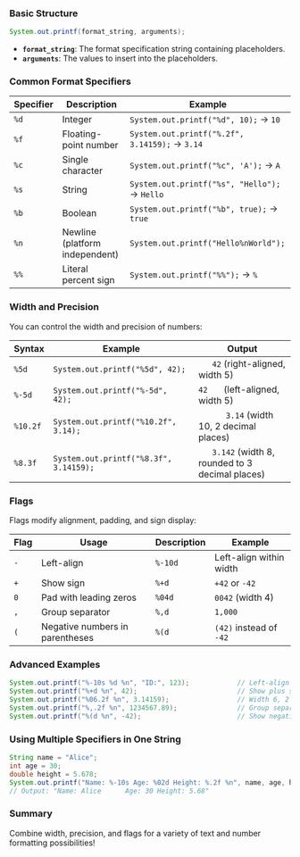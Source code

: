 ### Basic Structure

```java
System.out.printf(format_string, arguments);
```

- **`format_string`**: The format specification string containing placeholders.
- **`arguments`**: The values to insert into the placeholders.

### Common Format Specifiers

| Specifier | Description                    | Example                      |
|-----------|--------------------------------|------------------------------|
| `%d`      | Integer                        | `System.out.printf("%d", 10);` → `10` |
| `%f`      | Floating-point number          | `System.out.printf("%.2f", 3.14159);` → `3.14` |
| `%c`      | Single character               | `System.out.printf("%c", 'A');` → `A` |
| `%s`      | String                         | `System.out.printf("%s", "Hello");` → `Hello` |
| `%b`      | Boolean                        | `System.out.printf("%b", true);` → `true` |
| `%n`      | Newline (platform independent) | `System.out.printf("Hello%nWorld");` |
| `%%`      | Literal percent sign           | `System.out.printf("%%");` → `%` |

### Width and Precision

You can control the width and precision of numbers:

| Syntax       | Example                          | Output          |
|--------------|----------------------------------|-----------------|
| `%5d`        | `System.out.printf("%5d", 42);`  | `   42` (right-aligned, width 5) |
| `%-5d`       | `System.out.printf("%-5d", 42);` | `42   ` (left-aligned, width 5) |
| `%10.2f`     | `System.out.printf("%10.2f", 3.14);` | `      3.14` (width 10, 2 decimal places) |
| `%8.3f`      | `System.out.printf("%8.3f", 3.14159);` | `   3.142` (width 8, rounded to 3 decimal places) |

### Flags

Flags modify alignment, padding, and sign display:

| Flag | Usage                  | Description                  | Example                                |
|------|-------------------------|------------------------------|----------------------------------------|
| `-`  | Left-align             | `%-10d`                      | Left-align within width               |
| `+`  | Show sign              | `%+d`                        | `+42` or `-42`                        |
| `0`  | Pad with leading zeros | `%04d`                       | `0042` (width 4)                      |
| `,`  | Group separator        | `%,d`                        | `1,000`                               |
| `(`  | Negative numbers in parentheses | `%(d`      | `(42)` instead of `-42`              |

### Advanced Examples

```java
System.out.printf("%-10s %d %n", "ID:", 123);            // Left-align the string "ID:"
System.out.printf("%+d %n", 42);                         // Show plus sign for positive number
System.out.printf("%06.2f %n", 3.14159);                 // Width 6, 2 decimal places, leading zeros
System.out.printf("%,.2f %n", 1234567.89);               // Group separator and 2 decimal places
System.out.printf("%(d %n", -42);                        // Show negative in parentheses
```

### Using Multiple Specifiers in One String

```java
String name = "Alice";
int age = 30;
double height = 5.678;
System.out.printf("Name: %-10s Age: %02d Height: %.2f %n", name, age, height);
// Output: "Name: Alice      Age: 30 Height: 5.68"
```

### Summary

Combine width, precision, and flags for a variety of text and number formatting possibilities!